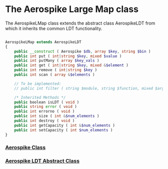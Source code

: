 
# The Aerospike Large Map class

The AerospikeLMap class extends the abstract class AerospikeLDT from which it
inherits the common LDT functionality.

```php

AerospikeLMap extends AerospikeLDT
{
    public __construct ( Aerospike $db, array $key, string $bin )
    public int put ( int|string $key, mixed $value )
    public int putMany ( array $key_vals )
    public int get ( int|string $key, mixed &$element )
    public int remove ( int|string $key )
    public int scan ( array &$elements )

    // To be implemented:
    // public int filter ( string $module, string $function, mixed $args, array &$elements )

    /* Inherited Methods */
    public boolean isLDT ( void )
    public string error ( void )
    public int errorno ( void )
    public int size ( int &$num_elements )
    public int destroy ( void )
    public int getCapacity ( int &$num_elements )
    public int setCapacity ( int $num_elements )
}
```

### [Aerospike Class](aerospike.md)
### [Aerospike LDT Abstract Class](aerospike_ldt.md)

